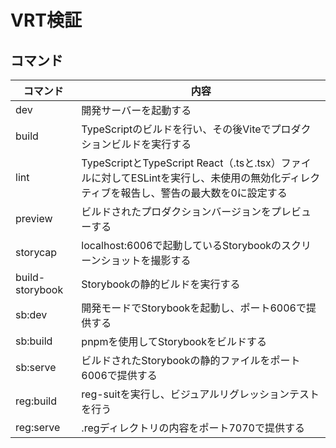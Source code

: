 # VRT検証

## コマンド

| コマンド | 内容 |
| --- | --- |
| dev | 開発サーバーを起動する |
| build | TypeScriptのビルドを行い、その後Viteでプロダクションビルドを実行する |
| lint | TypeScriptとTypeScript React（.tsと.tsx）ファイルに対してESLintを実行し、未使用の無効化ディレクティブを報告し、警告の最大数を0に設定する |
| preview | ビルドされたプロダクションバージョンをプレビューする |
| storycap | localhost:6006で起動しているStorybookのスクリーンショットを撮影する |
| build-storybook | Storybookの静的ビルドを実行する |
| sb:dev | 開発モードでStorybookを起動し、ポート6006で提供する |
| sb:build | pnpmを使用してStorybookをビルドする |
| sb:serve | ビルドされたStorybookの静的ファイルをポート6006で提供する |
| reg:build | reg-suitを実行し、ビジュアルリグレッションテストを行う |
| reg:serve | .regディレクトリの内容をポート7070で提供する |
